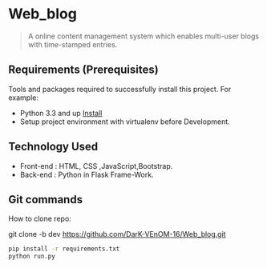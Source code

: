 # Web_blog
> A online content management system which enables multi-user blogs with time-stamped entries.

## Requirements  (Prerequisites)
Tools and packages required to successfully install this project.
For example:
* Python 3.3 and up [Install](https://link-for-setup-guide)
* Setup project environment with virtualenv before Development.

## Technology Used
 *  Front-end : HTML, CSS ,JavaScript,Bootstrap.
 *  Back-end  : Python in Flask Frame-Work.
 

## Git commands

How to clone repo:

git clone -b dev https://github.com/DarK-VEnOM-16/Web_blog.git

```bash
pip install -r requirements.txt
python run.py
```







